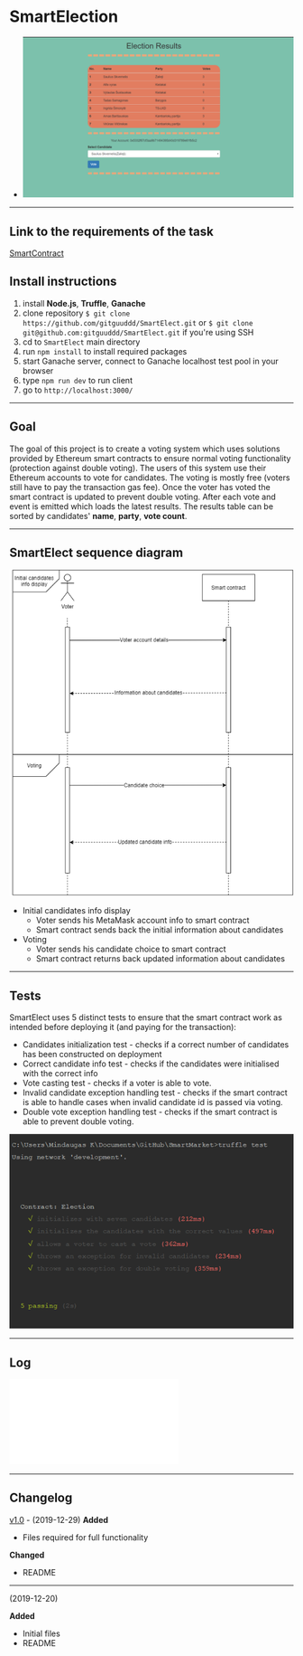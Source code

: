 # SmartElection
- ![screen](images/appview.png)
---
## Link to the requirements of the task
[SmartContract](https://github.com/blockchain-group/Blockchain-technologijos/blob/master/pratybos/4uzduotis-SmartContract.md)
## Install instructions
1. install **Node.js**, **Truffle**, **Ganache**
2. clone repository ```$ git clone https://github.com/gitguuddd/SmartElect.git``` or ```$ git clone git@github.com:gitguuddd/SmartElect.git``` if you're using SSH
3. cd to ```SmartElect``` main directory
4. run ```npm install``` to install required packages
5. start Ganache server, connect to Ganache localhost test pool in your browser
6. type ```npm run dev``` to run client
7. go to ```http://localhost:3000/```
---
## Goal
The goal of this project is to create a voting system which uses solutions provided by Ethereum smart contracts to ensure normal voting functionality (protection against double voting). The users of this system use their Ethereum accounts to vote for candidates. The voting is mostly free (voters still have to pay the transaction gas fee). Once the voter has voted the smart contract is updated to prevent double voting. After each vote and event is emitted which loads the latest results. The results table can be sorted by candidates' **name**, **party**, **vote count**.

---
## SmartElect sequence diagram
![diagram](images/image.png)

- Initial candidates info display
    - Voter sends his MetaMask account info to smart contract
    - Smart contract sends back the initial information about candidates
- Voting
    - Voter sends his candidate choice to smart contract
    - Smart contract returns back updated information about candidates

---
## Tests
SmartElect uses 5 distinct tests to ensure that the smart contract work as intended before deploying it (and paying for the transaction):
- Candidates initialization test - checks if a correct number of candidates has been constructed on deployment
- Correct candidate info test - checks if the candidates were initialised with the correct info
- Vote casting test - checks if a voter is able to vote.
- Invalid candidate exception handling test - checks if the smart contract is able to handle cases when invalid candidate id is passed via voting.
- Double vote exception handling test - checks if the smart contract is able to prevent double voting.

![tests](images/tests.png)

---
## Log

![ganache-log](log.txt)

---
## Changelog

[v1.0](https://github.com/gitguuddd/SmartElection/releases/tag/v0.1) - (2019-12-29)
**Added**
- Files required for full functionality

**Changed**
- README

---
(2019-12-20)

**Added**
- Initial files
- README
